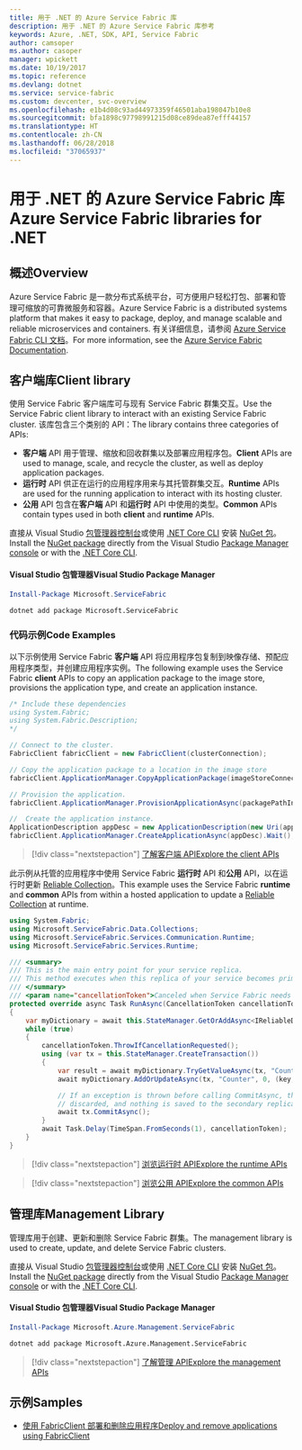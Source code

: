 ```yaml
---
title: 用于 .NET 的 Azure Service Fabric 库
description: 用于 .NET 的 Azure Service Fabric 库参考
keywords: Azure, .NET, SDK, API, Service Fabric
author: camsoper
ms.author: casoper
manager: wpickett
ms.date: 10/19/2017
ms.topic: reference
ms.devlang: dotnet
ms.service: service-fabric
ms.custom: devcenter, svc-overview
ms.openlocfilehash: e1b4d08c93ad44973359f46501aba198047b10e8
ms.sourcegitcommit: bfa1898c97798991215d08ce89dea87efff44157
ms.translationtype: HT
ms.contentlocale: zh-CN
ms.lasthandoff: 06/28/2018
ms.locfileid: "37065937"
---
```

# <a name="azure-service-fabric-libraries-for-net"></a><span data-ttu-id="2d681-104">用于 .NET 的 Azure Service Fabric 库</span><span class="sxs-lookup"><span data-stu-id="2d681-104">Azure Service Fabric libraries for .NET</span></span>

## <a name="overview"></a><span data-ttu-id="2d681-105">概述</span><span class="sxs-lookup"><span data-stu-id="2d681-105">Overview</span></span>

<span data-ttu-id="2d681-106">Azure Service Fabric 是一款分布式系统平台，可方便用户轻松打包、部署和管理可缩放的可靠微服务和容器。</span><span class="sxs-lookup"><span data-stu-id="2d681-106">Azure Service Fabric is a distributed systems platform that makes it easy to package, deploy, and manage scalable and reliable microservices and containers.</span></span>  <span data-ttu-id="2d681-107">有关详细信息，请参阅 [Azure Service Fabric CLI 文档](/azure/service-fabric/)。</span><span class="sxs-lookup"><span data-stu-id="2d681-107">For more information, see the [Azure Service Fabric Documentation](/azure/service-fabric/).</span></span>

## <a name="client-library"></a><span data-ttu-id="2d681-108">客户端库</span><span class="sxs-lookup"><span data-stu-id="2d681-108">Client library</span></span>

<span data-ttu-id="2d681-109">使用 Service Fabric 客户端库可与现有 Service Fabric 群集交互。</span><span class="sxs-lookup"><span data-stu-id="2d681-109">Use the Service Fabric client library to interact with an existing Service Fabric cluster.</span></span>  <span data-ttu-id="2d681-110">该库包含三个类别的 API：</span><span class="sxs-lookup"><span data-stu-id="2d681-110">The library contains three categories of APIs:</span></span>

* <span data-ttu-id="2d681-111">**客户端** API 用于管理、缩放和回收群集以及部署应用程序包。</span><span class="sxs-lookup"><span data-stu-id="2d681-111">**Client** APIs are used to manage, scale, and recycle the cluster, as well as deploy application packages.</span></span>
* <span data-ttu-id="2d681-112">**运行时** API 供正在运行的应用程序用来与其托管群集交互。</span><span class="sxs-lookup"><span data-stu-id="2d681-112">**Runtime** APIs are used for the running application to interact with its hosting cluster.</span></span>
* <span data-ttu-id="2d681-113">**公用** API 包含在**客户端** API 和**运行时** API 中使用的类型。</span><span class="sxs-lookup"><span data-stu-id="2d681-113">**Common** APIs contain types used in both **client** and **runtime** APIs.</span></span>

<span data-ttu-id="2d681-114">直接从 Visual Studio [包管理器控制台][PackageManager]或使用 [.NET Core CLI][DotNetCLI] 安装 [NuGet 包](https://www.nuget.org/packages/Microsoft.ServiceFabric)。</span><span class="sxs-lookup"><span data-stu-id="2d681-114">Install the [NuGet package](https://www.nuget.org/packages/Microsoft.ServiceFabric) directly from the Visual Studio [Package Manager console][PackageManager] or with the [.NET Core CLI][DotNetCLI].</span></span>

#### <a name="visual-studio-package-manager"></a><span data-ttu-id="2d681-115">Visual Studio 包管理器</span><span class="sxs-lookup"><span data-stu-id="2d681-115">Visual Studio Package Manager</span></span>

```powershell
Install-Package Microsoft.ServiceFabric
```

```bash
dotnet add package Microsoft.ServiceFabric
```

### <a name="code-examples"></a><span data-ttu-id="2d681-116">代码示例</span><span class="sxs-lookup"><span data-stu-id="2d681-116">Code Examples</span></span>

<span data-ttu-id="2d681-117">以下示例使用 Service Fabric **客户端** API 将应用程序包复制到映像存储、预配应用程序类型，并创建应用程序实例。</span><span class="sxs-lookup"><span data-stu-id="2d681-117">The following example uses the Service Fabric **client** APIs to copy an application package to the image store, provisions the application type, and create an application instance.</span></span>

```csharp
/* Include these dependencies
using System.Fabric;
using System.Fabric.Description;
*/

// Connect to the cluster.
FabricClient fabricClient = new FabricClient(clusterConnection);

// Copy the application package to a location in the image store
fabricClient.ApplicationManager.CopyApplicationPackage(imageStoreConnectionString, packagePath, packagePathInImageStore);

// Provision the application.
fabricClient.ApplicationManager.ProvisionApplicationAsync(packagePathInImageStore).Wait();

//  Create the application instance.
ApplicationDescription appDesc = new ApplicationDescription(new Uri(appName), appType, appVersion);
fabricClient.ApplicationManager.CreateApplicationAsync(appDesc).Wait();
```

> [!div class="nextstepaction"]
> [<span data-ttu-id="2d681-118">了解客户端 API</span><span class="sxs-lookup"><span data-stu-id="2d681-118">Explore the client APIs</span></span>](/dotnet/api/overview/azure/servicefabric/client)

<span data-ttu-id="2d681-119">此示例从托管的应用程序中使用 Service Fabric **运行时** API 和**公用** API，以在运行时更新 [Reliable Collection](/azure/service-fabric/service-fabric-reliable-services-reliable-collections)。</span><span class="sxs-lookup"><span data-stu-id="2d681-119">This example uses the Service Fabric **runtime** and **common** APIs from within a hosted application to update a [Reliable Collection](/azure/service-fabric/service-fabric-reliable-services-reliable-collections) at runtime.</span></span>

```csharp
using System.Fabric;
using Microsoft.ServiceFabric.Data.Collections;
using Microsoft.ServiceFabric.Services.Communication.Runtime;
using Microsoft.ServiceFabric.Services.Runtime;

/// <summary>
/// This is the main entry point for your service replica.
/// This method executes when this replica of your service becomes primary and has write status.
/// </summary>
/// <param name="cancellationToken">Canceled when Service Fabric needs to shut down this service replica.</param>
protected override async Task RunAsync(CancellationToken cancellationToken)
{
    var myDictionary = await this.StateManager.GetOrAddAsync<IReliableDictionary<string, long>>("myDictionary");
    while (true)
    {
        cancellationToken.ThrowIfCancellationRequested();
        using (var tx = this.StateManager.CreateTransaction())
        {
            var result = await myDictionary.TryGetValueAsync(tx, "Counter");
            await myDictionary.AddOrUpdateAsync(tx, "Counter", 0, (key, value) => ++value);

            // If an exception is thrown before calling CommitAsync, the transaction aborts, all changes are
            // discarded, and nothing is saved to the secondary replicas.
            await tx.CommitAsync();
        }
        await Task.Delay(TimeSpan.FromSeconds(1), cancellationToken);
    }
}
```

> [!div class="nextstepaction"]
> [<span data-ttu-id="2d681-120">浏览运行时 API</span><span class="sxs-lookup"><span data-stu-id="2d681-120">Explore the runtime APIs</span></span>](/dotnet/api/overview/azure/servicefabric/runtime)

> [!div class="nextstepaction"]
> [<span data-ttu-id="2d681-121">浏览公用 API</span><span class="sxs-lookup"><span data-stu-id="2d681-121">Explore the common APIs</span></span>](/dotnet/api/overview/azure/servicefabric/common)

## <a name="management-library"></a><span data-ttu-id="2d681-122">管理库</span><span class="sxs-lookup"><span data-stu-id="2d681-122">Management Library</span></span>

<span data-ttu-id="2d681-123">管理库用于创建、更新和删除 Service Fabric 群集。</span><span class="sxs-lookup"><span data-stu-id="2d681-123">The management library is used to create, update, and delete Service Fabric clusters.</span></span>

<span data-ttu-id="2d681-124">直接从 Visual Studio [包管理器控制台][PackageManager]或使用 [.NET Core CLI][DotNetCLI] 安装 [NuGet 包](https://www.nuget.org/packages/Microsoft.Azure.Management.ServiceFabric)。</span><span class="sxs-lookup"><span data-stu-id="2d681-124">Install the [NuGet package](https://www.nuget.org/packages/Microsoft.Azure.Management.ServiceFabric) directly from the Visual Studio [Package Manager console][PackageManager] or with the [.NET Core CLI][DotNetCLI].</span></span>

#### <a name="visual-studio-package-manager"></a><span data-ttu-id="2d681-125">Visual Studio 包管理器</span><span class="sxs-lookup"><span data-stu-id="2d681-125">Visual Studio Package Manager</span></span>

```powershell
Install-Package Microsoft.Azure.Management.ServiceFabric
```

```bash
dotnet add package Microsoft.Azure.Management.ServiceFabric
```

> [!div class="nextstepaction"]
> [<span data-ttu-id="2d681-126">了解管理 API</span><span class="sxs-lookup"><span data-stu-id="2d681-126">Explore the management APIs</span></span>](/dotnet/api/overview/azure/servicefabric/management)

## <a name="samples"></a><span data-ttu-id="2d681-127">示例</span><span class="sxs-lookup"><span data-stu-id="2d681-127">Samples</span></span>

* [<span data-ttu-id="2d681-128">使用 FabricClient 部署和删除应用程序</span><span class="sxs-lookup"><span data-stu-id="2d681-128">Deploy and remove applications using FabricClient</span></span>](/azure/service-fabric/service-fabric-deploy-remove-applications-fabricclient)

[PackageManager]: https://docs.microsoft.com/nuget/tools/package-manager-console
[DotNetCLI]: https://docs.microsoft.com/dotnet/core/tools/dotnet-add-package
